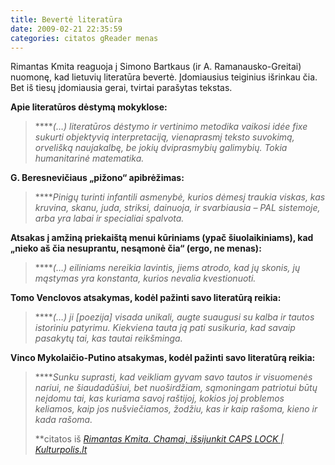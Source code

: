 ```yaml
---
title: Bevertė literatūra
date: 2009-02-21 22:35:59
categories: citatos gReader menas
---
```


Rimantas Kmita reaguoja į Simono Bartkaus (ir A. Ramanausko-Greitai) nuomonę, kad lietuvių literatūra bevertė. Įdomiausius teiginius išrinkau čia. Bet iš tiesų įdomiausia gerai, tvirtai parašytas tekstas.

**Apie literatūros dėstymą mokyklose:**

> *****(…) literatūros dėstymo ir vertinimo metodika vaikosi idée fixe sukurti objektyvią interpretaciją, vienaprasmį teksto suvokimą, orvelišką naujakalbę, be jokių dviprasmybių galimybių. Tokia humanitarinė matematika.*

**G. Beresnevičiaus „pižono“ apibrėžimas:**

> *****Pinigų turinti infantili asmenybė, kurios dėmesį traukia viskas, kas kruvina, skanu, juda, striksi, dainuoja, ir svarbiausia – PAL sistemoje, arba yra labai ir specialiai spalvota.*

**Atsakas į amžiną priekaištą menui kūriniams (ypač šiuolaikiniams), kad „nieko aš čia nesuprantu, nesąmonė čia“ (ergo, ne menas):**

> *****(…) eiliniams nereikia lavintis, jiems atrodo, kad jų skonis, jų mąstymas yra konstanta, kurios nevalia kvestionuoti.*

**Tomo Venclovos atsakymas, kodėl pažinti savo literatūrą reikia:**

> *****(…) ji [poezija] visada unikali, augte suaugusi su kalba ir tautos istoriniu patyrimu. Kiekviena tauta ją pati susikuria, kad savaip pasakytų tai, kas tautai reikšminga.*

**Vinco Mykolaičio-Putino atsakymas, kodėl pažinti savo literatūrą reikia:**

> *****Sunku suprasti, kad veikliam gyvam savo tautos ir visuomenės nariui, ne šiaudadūšiui, bet nuoširdžiam, sąmoningam patriotui būtų neįdomu tai, kas kuriama savoj raštijoj, kokios joj problemos keliamos, kaip jos nušviečiamos, žodžiu, kas ir kaip rašoma, kieno ir kada rašoma.*
>
> **citatos iš *[Rimantas Kmita. Chamai, išsijunkit CAPS LOCK | Kulturpolis.lt](http://www.kulturpolis.lt/main.php/id/461/lang/1/nID/731)*
